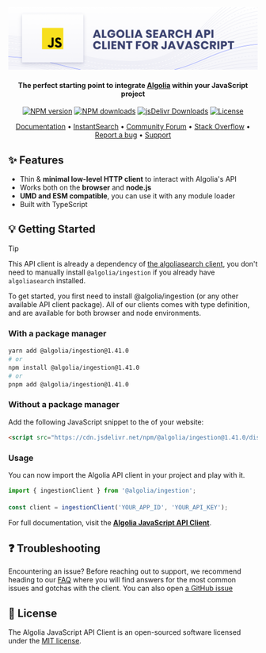 <p align="center">
  <a href="https://www.algolia.com">
    <img alt="Algolia for JavaScript" src="https://raw.githubusercontent.com/algolia/algoliasearch-client-common/master/banners/javascript.png" >
  </a>

  <h4 align="center">The perfect starting point to integrate <a href="https://algolia.com" target="_blank">Algolia</a> within your JavaScript project</h4>

  <p align="center">
    <a href="https://npmjs.com/package/@algolia/ingestion"><img src="https://img.shields.io/npm/v/@algolia/ingestion.svg?style=flat-square" alt="NPM version"></img></a>
    <a href="http://npm-stat.com/charts.html?package=@algolia/ingestion"><img src="https://img.shields.io/npm/dm/@algolia/ingestion.svg?style=flat-square" alt="NPM downloads"></a>
    <a href="https://www.jsdelivr.com/package/npm/@algolia/ingestion"><img src="https://data.jsdelivr.com/v1/package/npm/@algolia/ingestion/badge" alt="jsDelivr Downloads"></img></a>
    <a href="LICENSE"><img src="https://img.shields.io/badge/license-MIT-green.svg?style=flat-square" alt="License"></a>
  </p>
</p>

<p align="center">
  <a href="https://www.algolia.com/doc/libraries/sdk/install#javascript" target="_blank">Documentation</a>  •
  <a href="https://www.algolia.com/doc/guides/building-search-ui/what-is-instantsearch/js/" target="_blank">InstantSearch</a>  •
  <a href="https://discourse.algolia.com" target="_blank">Community Forum</a>  •
  <a href="http://stackoverflow.com/questions/tagged/algolia" target="_blank">Stack Overflow</a>  •
  <a href="https://github.com/algolia/algoliasearch-client-javascript/issues" target="_blank">Report a bug</a>  •
  <a href="https://alg.li/support" target="_blank">Support</a>
</p>

## ✨ Features

- Thin & **minimal low-level HTTP client** to interact with Algolia's API
- Works both on the **browser** and **node.js**
- **UMD and ESM compatible**, you can use it with any module loader
- Built with TypeScript

## 💡 Getting Started

> [!TIP]
> This API client is already a dependency of [the algoliasearch client](https://www.npmjs.com/package/algoliasearch), you don't need to manually install `@algolia/ingestion` if you already have `algoliasearch` installed.

To get started, you first need to install @algolia/ingestion (or any other available API client package).
All of our clients comes with type definition, and are available for both browser and node environments.

### With a package manager

```bash
yarn add @algolia/ingestion@1.41.0
# or
npm install @algolia/ingestion@1.41.0
# or
pnpm add @algolia/ingestion@1.41.0
```

### Without a package manager

Add the following JavaScript snippet to the <head> of your website:

```html
<script src="https://cdn.jsdelivr.net/npm/@algolia/ingestion@1.41.0/dist/builds/browser.umd.js"></script>
```

### Usage

You can now import the Algolia API client in your project and play with it.

```js
import { ingestionClient } from '@algolia/ingestion';

const client = ingestionClient('YOUR_APP_ID', 'YOUR_API_KEY');
```

For full documentation, visit the **[Algolia JavaScript API Client](https://www.algolia.com/doc/libraries/sdk/methods/ingestion/)**.

## ❓ Troubleshooting

Encountering an issue? Before reaching out to support, we recommend heading to our [FAQ](https://support.algolia.com/hc/en-us/sections/15061037630609-API-Client-FAQs) where you will find answers for the most common issues and gotchas with the client. You can also open [a GitHub issue](https://github.com/algolia/api-clients-automation/issues/new?assignees=&labels=&projects=&template=Bug_report.md)

## 📄 License

The Algolia JavaScript API Client is an open-sourced software licensed under the [MIT license](LICENSE).
